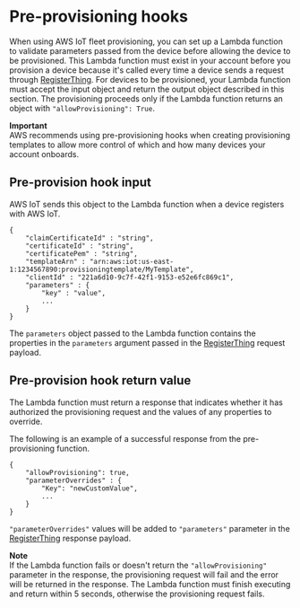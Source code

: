 # Pre\-provisioning hooks<a name="pre-provisioning-hook"></a>

When using AWS IoT fleet provisioning, you can set up a Lambda function to validate parameters passed from the device before allowing the device to be provisioned\. This Lambda function must exist in your account before you provision a device because it's called every time a device sends a request through [RegisterThing](fleet-provision-api.md#register-thing)\. For devices to be provisioned, your Lambda function must accept the input object and return the output object described in this section\. The provisioning proceeds only if the Lambda function returns an object with `"allowProvisioning": True`\.

**Important**  
AWS recommends using pre\-provisioning hooks when creating provisioning templates to allow more control of which and how many devices your account onboards\.

## Pre\-provision hook input<a name="pre-provisioning-hook-input"></a>

AWS IoT sends this object to the Lambda function when a device registers with AWS IoT\.

```
{
    "claimCertificateId" : "string",
    "certificateId" : "string",
    "certificatePem" : "string",
    "templateArn" : "arn:aws:iot:us-east-1:1234567890:provisioningtemplate/MyTemplate",
    "clientId" : "221a6d10-9c7f-42f1-9153-e52e6fc869c1",
    "parameters" : {
        "key" : "value",
        ...
    }
}
```

The `parameters` object passed to the Lambda function contains the properties in the `parameters` argument passed in the [RegisterThing](fleet-provision-api.md#register-thing) request payload\. 

## Pre\-provision hook return value<a name="pre-provisioning-hook-output"></a>

The Lambda function must return a response that indicates whether it has authorized the provisioning request and the values of any properties to override\.

The following is an example of a successful response from the pre\-provisioning function\.

```
{
    "allowProvisioning": true,
    "parameterOverrides" : {
        "Key": "newCustomValue",
        ...
    }
}
```

`"parameterOverrides"` values will be added to `"parameters"` parameter in the [RegisterThing](fleet-provision-api.md#register-thing) response payload\.

**Note**  
If the Lambda function fails or doesn't return the `"allowProvisioning"` parameter in the response, the provisioning request will fail and the error will be returned in the response\.
The Lambda function must finish executing and return within 5 seconds, otherwise the provisioning request fails\.